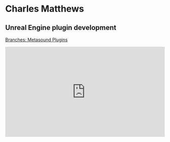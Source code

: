 # Charles Matthews
## Unreal Engine plugin development
[Branches: Metasound Plugins](https://github.com/matthewscharles/metasound-branches)
<div class="embed-container">
    <iframe width="640" height="390" 
    src="https://www.youtube.com/embed/HgudP5fzDWM" 
    frameborder="0" allowfullscreen></iframe>
</div>
<style>
.embed-container {
  position: relative;
  padding-bottom: 56.25%;
  height: 0;
  overflow: hidden;
  max-width: 100%;
}
.embed-container iframe,
.embed-container object,
.embed-container embed {
  position: absolute;
  top: 0;
  left: 0;
  width: 100%;
  height: 100%;
}
</style>
